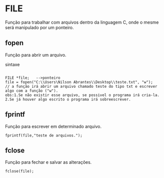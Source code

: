 # FILE
Função para trabalhar com arquivos dentro da linguagem C, onde o mesme será manipulado por um ponteiro.

## fopen
Função para abrir um arquivo.

sintaxe

```

FILE *file;   -->ponteiro
file = fopen("C:\\Users\Nilson Abrantes\\Desktop\\teste.txt", "w");  // a função irá abrir um arquivo chamado teste do tipo txt e escrever algo com a função ("w").
obs:1.Se não existir esse arquivo, se possivel o programa irá cria-la.
2.Se já houver algo escrito o programa irá sobreescrever.

```

## fprintf
Função para escrever em determinado arquivo.
```
fprintf(file,"teste de arquivos.");
```

## fclose
Função para fechar e salvar as alteraçôes.
```
fclose(file);
```



